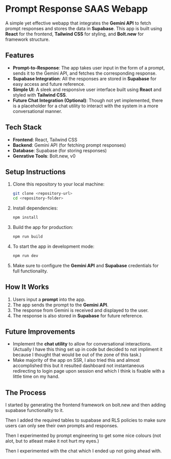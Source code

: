 # **Prompt Response SAAS Webapp**

A simple yet effective webapp that integrates the **Gemini API** to fetch prompt responses and stores the data in **Supabase**. This app is built using **React** for the frontend, **Tailwind CSS** for styling, and **Bolt.new** for framework structure.

## **Features**

- **Prompt-to-Response**: The app takes user input in the form of a prompt, sends it to the Gemini API, and fetches the corresponding response.
- **Supabase Integration**: All the responses are stored in **Supabase** for easy access and future reference.
- **Simple UI**: A sleek and responsive user interface built using **React** and styled with **Tailwind CSS**.
- **Future Chat Integration (Optional)**: Though not yet implemented, there is a placeholder for a chat utility to interact with the system in a more conversational manner.

## **Tech Stack**

- **Frontend**: React, Tailwind CSS
- **Backend**: Gemini API (for fetching prompt responses)
- **Database**: Supabase (for storing responses)
- **Genrative Tools**: Bolt.new, v0

## **Setup Instructions**

1. Clone this repository to your local machine:
   ```bash
   git clone <repository-url>
   cd <repository-folder>
   ```

2. Install dependencies:
   ```bash
   npm install
   ```

3. Build the app for production:
   ```bash
   npm run build
   ```

4. To start the app in development mode:
   ```bash
   npm run dev
   ```

5. Make sure to configure the **Gemini API** and **Supabase** credentials for full functionality.

## **How It Works**

1. Users input a **prompt** into the app.
2. The app sends the prompt to the **Gemini API**.
3. The response from Gemini is received and displayed to the user.
4. The response is also stored in **Supabase** for future reference.

## **Future Improvements**

- Implement the **chat utility** to allow for conversational interactions.  (Actually I have this thing set up in code but decided to not impliment it because I thought that would be out of the zone of this task.)
- Make majority of the app on SSR, I also tried this and almost accomplished this but it resulted dashboard not instantaneous redirecting to login page upon session end which I think is fixable with a little time on my hand.

## **The Process**

I started by generating the frontend framework on bolt.new and then adding supabase functionality to it.

Then I added the required tables to supabase and RLS policies to make sure users can only see their own prompts and responses.

Then I experimented by prompt engineering to get some nice colours (not alot, but to atleast make it not hurt my eyes.)

Then I experimented with the chat which I ended up not going ahead with.
